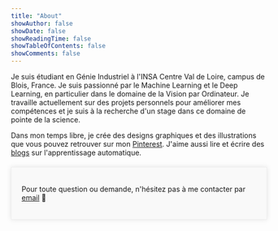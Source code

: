 ```yaml
---
title: "About"
showAuthor: false
showDate: false
showReadingTime: false
showTableOfContents: false
showComments: false
---
```



Je suis étudiant en Génie Industriel à l'INSA Centre Val de Loire, campus de Blois, France. Je suis passionné par le Machine Learning et le Deep Learning, en particulier dans le domaine de la Vision par Ordinateur. Je travaille actuellement sur des projets personnels pour améliorer mes compétences et je suis à la recherche d'un stage dans ce domaine de pointe de la science.

Dans mon temps libre, je crée des designs graphiques et des illustrations que vous pouvez retrouver sur mon [Pinterest](https://pinterest.com/daihantran/_created/). J'aime aussi lire et écrire des [blogs](https://medium.com/@trandaihan02012003) sur l'apprentissage automatique.

<div style="max-width: 800px; margin: 20px auto; padding: 20px; border: 1px solid #EEE; background-color: #f9f9f9; box-shadow: 0px 0px 10px rgba(0, 0, 0, 0.1);">
  <p>Pour toute question ou demande, n'hésitez pas à me contacter par <a href="mailto: trandaihan.contact@gmail.com">email</a> 💌</p>
</div>